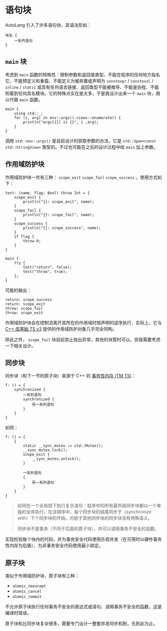 # 语句块

AutoLang 引入了许多语句块，其语法形如：

```autolang
块名 {
    一系列语句
}
```

## `main` 块

考虑到 `main` 函数的特殊性：限制参数和返回值类型、不能在程序的任何地方指名它、不能预定义和重载、不能定义为被弃置或声明为 `constexpr` / `consteval` / `inline` / `static` 或具有任何语言链接、返回类型不能被推导、不能是协程、不能附着到任何具名模块。它的特殊点实在是太多，于是我设计出来一个 `main` 块，用以代替 `main` 函数。

```autolang
main {
    using std::_;
    for (i, arg) in env::args().views::enumerate() {
        println("args[{}] is {}", i ,arg);
    }
}
```

调用 `std::env::args()` 是目前设计的获取参数的办法，它是 `std::Span<const std::StringView>` 类型的。不过也可能在之后的设计过程中给 `main` 加上参数。

## 作用域防护块

作用域防护块一共有三种： `scope_exit` `scope_fail` `scope_success` 。使用方式如下：

```autolang
test: (name, flag: Bool) throw Int = {
    scope_exit {
        println("{}: scope_exit", name);
    }
    scope_fail {
        println("{}: scope_fail", name);
    }
    scope_success {
        println("{}: scope_success", name);
    }
    if flag {
        throw 0;
    }
}

main {
    try {
        test("return", false);
        test("throw", true);
    };
}
```

可能的输出：

```plaintext
return: scope_success
return: scope_exit
throw: scope_fail
throw: scope_exit
```

作用域防护块会在控制流离开其所在的作用域时按声明的逆序执行，实际上，它与 [C++ 库基础 TS v3](https://zh.cppreference.com/w/cpp/experimental/lib_extensions_3) 提供的作用域防护对象几乎完全同构。

除此之外， `scope_fail` 块目前禁止抛出异常，其他的块暂时可以。但我需要考虑一下相关设计。

## 同步块

同步块（和下一节的原子块）来源于 C++ 的 [事务性内存 (TM TS)](https://zh.cppreference.com/w/cpp/language/transactional_memory)：

```autolang
f: () = {
    synchronized {
        一系列语句
        synchronized {
            另一系列语句
        }
    }
}
```

如同：

```autolang
f: () = {
    {
        static __sync_mutex := std::Mutex();
        __sync_mutex.lock();
        scope_exit {
            __sync_mutex.unlock();
        }

        一系列语句
        {
            另一系列语句
        }
    }
}
```

> 如同在一个全局锁下执行复合语句：程序中的所有最外层同步块都以一个单独的全序执行。在该顺序中，每个同步块的结尾同步于（synchronize with）下个同步块的开始。内嵌于其他同步块的同步块没有特殊语义。
>
> 同步块不是事务（不同于后面的原子块），并可以调用事务不安全的函数。

实现检验每个块内的代码，并为事务安全代码使用乐观并发（在可用时以硬件事务性内存为后盾），为非事务安全代码使用最小锁定。

## 原子块

类似于作用域防护块，原子块有三种：

- `atomic_noexcept`
- `atomic_cancel`
- `atomic_commit`

不允许原子块执行任何事务不安全的表达式或语句、调用事务不安全的函数，这是编译时错误。

原子块和比同步块复杂很多，需要专门设计一整套并发同步机制，先到此为止。
